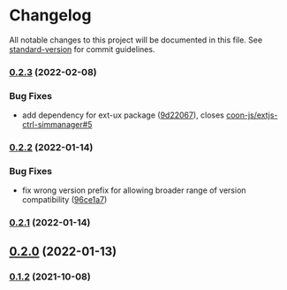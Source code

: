 # Changelog

All notable changes to this project will be documented in this file. See [standard-version](https://github.com/conventional-changelog/standard-version) for commit guidelines.

### [0.2.3](https://github.com/coon-js/extjs-ctrl-simmanager/compare/v0.2.2...v0.2.3) (2022-02-08)


### Bug Fixes

* add dependency for ext-ux package ([9d22067](https://github.com/coon-js/extjs-ctrl-simmanager/commit/9d2206761a785d7204cf2896633ddf6966fc44be)), closes [coon-js/extjs-ctrl-simmanager#5](https://github.com/coon-js/extjs-ctrl-simmanager/issues/5)

### [0.2.2](https://github.com/coon-js/extjs-ctrl-simmanager/compare/v0.2.1...v0.2.2) (2022-01-14)


### Bug Fixes

* fix wrong version prefix for allowing broader range of version compatibility ([96ce1a7](https://github.com/coon-js/extjs-ctrl-simmanager/commit/96ce1a70d2fbf0e983201985795c9af5a693c1f6))

### [0.2.1](https://github.com/coon-js/extjs-ctrl-simmanager/compare/v0.2.0...v0.2.1) (2022-01-14)

## [0.2.0](https://github.com/coon-js/extjs-ctrl-simmanager/compare/v0.1.2...v0.2.0) (2022-01-13)

### [0.1.2](https://github.com/coon-js/extjs-ctrl-simmanager/compare/v0.1.1...v0.1.2) (2021-10-08)
